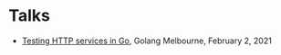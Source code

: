 # Talks
* [Testing HTTP services in Go](./testing_http_services_in_go/), Golang Melbourne, February 2, 2021
